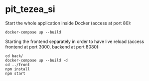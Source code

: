 # pit_tezea_si

Start the whole application inside Docker (access at port 80):

```
docker-compose up --build
```

Starting the frontend separately in order to have live reload (access frontend at port 3000, backend at port 8080):

```
cd back/
docker-compose up --build -d
cd ../front
npm install
npm start
```
